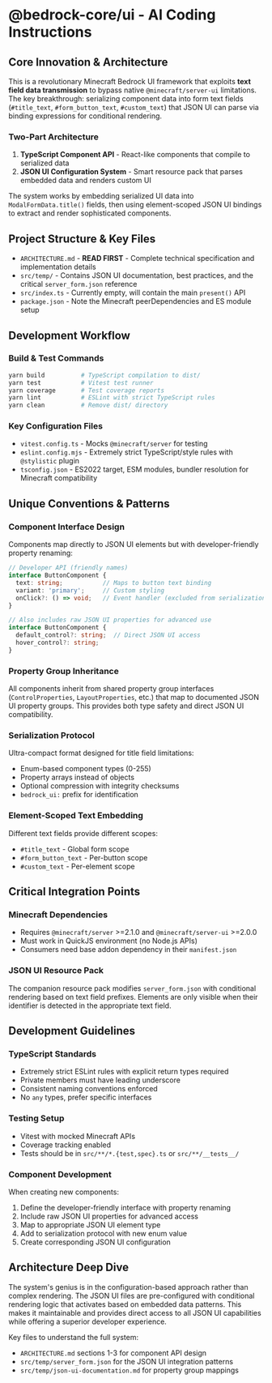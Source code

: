 # @bedrock-core/ui - AI Coding Instructions

## Core Innovation & Architecture

This is a revolutionary Minecraft Bedrock UI framework that exploits **text field data transmission** to bypass native `@minecraft/server-ui` limitations. The key breakthrough: serializing component data into form text fields (`#title_text`, `#form_button_text`, `#custom_text`) that JSON UI can parse via binding expressions for conditional rendering.

### Two-Part Architecture
1. **TypeScript Component API** - React-like components that compile to serialized data
2. **JSON UI Configuration System** - Smart resource pack that parses embedded data and renders custom UI

The system works by embedding serialized UI data into `ModalFormData.title()` fields, then using element-scoped JSON UI bindings to extract and render sophisticated components.

## Project Structure & Key Files

- `ARCHITECTURE.md` - **READ FIRST** - Complete technical specification and implementation details
- `src/temp/` - Contains JSON UI documentation, best practices, and the critical `server_form.json` reference
- `src/index.ts` - Currently empty, will contain the main `present()` API
- `package.json` - Note the Minecraft peerDependencies and ES module setup

## Development Workflow

### Build & Test Commands
```bash
yarn build          # TypeScript compilation to dist/
yarn test           # Vitest test runner
yarn coverage       # Test coverage reports
yarn lint           # ESLint with strict TypeScript rules
yarn clean          # Remove dist/ directory
```

### Key Configuration Files
- `vitest.config.ts` - Mocks `@minecraft/server` for testing
- `eslint.config.mjs` - Extremely strict TypeScript/style rules with `@stylistic` plugin
- `tsconfig.json` - ES2022 target, ESM modules, bundler resolution for Minecraft compatibility

## Unique Conventions & Patterns

### Component Interface Design
Components map directly to JSON UI elements but with developer-friendly property renaming:
```typescript
// Developer API (friendly names)
interface ButtonComponent {
  text: string;           // Maps to button text binding
  variant: 'primary';     // Custom styling
  onClick?: () => void;   // Event handler (excluded from serialization)
}

// Also includes raw JSON UI properties for advanced use
interface ButtonComponent {
  default_control?: string;  // Direct JSON UI access
  hover_control?: string;
}
```

### Property Group Inheritance
All components inherit from shared property group interfaces (`ControlProperties`, `LayoutProperties`, etc.) that map to documented JSON UI property groups. This provides both type safety and direct JSON UI compatibility.

### Serialization Protocol
Ultra-compact format designed for title field limitations:
- Enum-based component types (0-255)
- Property arrays instead of objects
- Optional compression with integrity checksums
- `bedrock_ui:` prefix for identification

### Element-Scoped Text Embedding
Different text fields provide different scopes:
- `#title_text` - Global form scope
- `#form_button_text` - Per-button scope  
- `#custom_text` - Per-element scope

## Critical Integration Points

### Minecraft Dependencies
- Requires `@minecraft/server` >=2.1.0 and `@minecraft/server-ui` >=2.0.0
- Must work in QuickJS environment (no Node.js APIs)
- Consumers need base addon dependency in their `manifest.json`

### JSON UI Resource Pack
The companion resource pack modifies `server_form.json` with conditional rendering based on text field prefixes. Elements are only visible when their identifier is detected in the appropriate text field.

## Development Guidelines

### TypeScript Standards
- Extremely strict ESLint rules with explicit return types required
- Private members must have leading underscore
- Consistent naming conventions enforced
- No `any` types, prefer specific interfaces

### Testing Setup
- Vitest with mocked Minecraft APIs
- Coverage tracking enabled
- Tests should be in `src/**/*.{test,spec}.ts` or `src/**/__tests__/`

### Component Development
When creating new components:
1. Define the developer-friendly interface with property renaming
2. Include raw JSON UI properties for advanced access
3. Map to appropriate JSON UI element type
4. Add to serialization protocol with new enum value
5. Create corresponding JSON UI configuration

## Architecture Deep Dive

The system's genius is in the configuration-based approach rather than complex rendering. The JSON UI files are pre-configured with conditional rendering logic that activates based on embedded data patterns. This makes it maintainable and provides direct access to all JSON UI capabilities while offering a superior developer experience.

Key files to understand the full system:
- `ARCHITECTURE.md` sections 1-3 for component API design
- `src/temp/server_form.json` for the JSON UI integration patterns
- `src/temp/json-ui-documentation.md` for property group mappings
